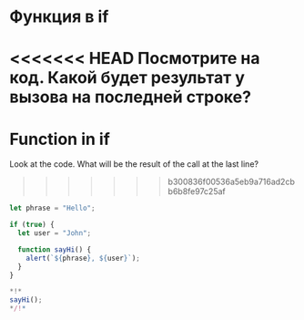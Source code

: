 # Функция в if

<<<<<<< HEAD
Посмотрите на код. Какой будет результат у вызова на последней строке?
=======
# Function in if

Look at the code. What will be the result of the call at the last line?
>>>>>>> b300836f00536a5eb9a716ad2cbb6b8fe97c25af

```js run
let phrase = "Hello";

if (true) {
  let user = "John";

  function sayHi() {
    alert(`${phrase}, ${user}`);
  }
}

*!*
sayHi();
*/!*
```
